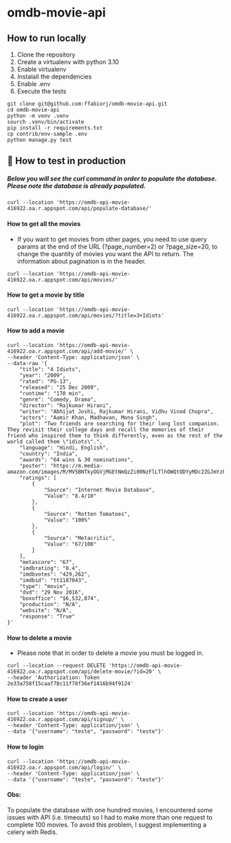# omdb-movie-api

## How to run locally

1. Clone the repository
2. Create a virtualenv with python 3.10
3. Enable virtualenv
4. Instalall the dependencies
5. Enable .env
6. Execute the tests

```
git clone git@github.com:ffabiorj/omdb-movie-api.git
cd omdb-movie-api
python -m venv .venv
sourch .venv/bin/activate
pip install -r requirements.txt
cp contrib/env-sample .env
python manage.py test
```

## 🧪 How to test in production
##### Below you will see the curl command in order to populate the database. Please note the database is already populated.

```
curl --location 'https://omdb-api-movie-416922.oa.r.appspot.com/api/populate-database/'
```
#### How to get all the movies
- If you want to get movies from other pages, you need to use query params at the end of the URL (?page_number=2) or ?page_size=20, to change the quantity of movies you want the API to return. The information about pagination is in the header.

```
curl --location 'https://omdb-api-movie-416922.oa.r.appspot.com/api/movies/'
```

#### How to get a movie by title
```
curl --location 'https://omdb-api-movie-416922.oa.r.appspot.com/api/movies/?title=3+Idiots'
```

#### How to add a movie
```
curl --location 'https://omdb-api-movie-416922.oa.r.appspot.com/api/add-movie/' \
--header 'Content-Type: application/json' \
--data-raw '{
    "title": "4 Idiots",
    "year": "2009",
    "rated": "PG-13",
    "released": "25 Dec 2009",
    "runtime": "170 min",
    "genre": "Comedy, Drama",
    "director": "Rajkumar Hirani",
    "writer": "Abhijat Joshi, Rajkumar Hirani, Vidhu Vinod Chopra",
    "actors": "Aamir Khan, Madhavan, Mona Singh",
    "plot": "Two friends are searching for their long lost companion. They revisit their college days and recall the memories of their friend who inspired them to think differently, even as the rest of the world called them \"idiots\".",
    "language": "Hindi, English",
    "country": "India",
    "awards": "64 wins & 30 nominations",
    "poster": "https://m.media-amazon.com/images/M/MV5BNTkyOGVjMGEtNmQzZi00NzFlLTlhOWQtODYyMDc2ZGJmYzFhXkEyXkFqcGdeQXVyNjU0OTQ0OTY@._V1_SX300.jpg",
    "ratings": [
        {
            "Source": "Internet Movie Database",
            "Value": "8.4/10"
        },
        {
            "Source": "Rotten Tomatoes",
            "Value": "100%"
        },
        {
            "Source": "Metacritic",
            "Value": "67/100"
        }
    ],
    "metascore": "67",
    "imdbrating": "8.4",
    "imdbvotes": "429,262",
    "imdbid": "tt1187043",
    "type": "movie",
    "dvd": "29 Nov 2016",
    "boxoffice": "$6,532,874",
    "production": "N/A",
    "website": "N/A",
    "response": "True"
}'
```

#### How to delete a movie
- Please note that in order to delete a movie you must be logged in.

```
curl --location --request DELETE 'https://omdb-api-movie-416922.oa.r.appspot.com/api/delete-movie/?id=20' \
--header 'Authorization: Token 2e33a758f15caaf78c11f78f36ef1416b94f9124'
```
#### How to create a user
```
curl --location 'https://omdb-api-movie-416922.oa.r.appspot.com/api/signup/' \
--header 'Content-Type: application/json' \
--data '{"username": "teste", "password": "teste"}'
```
#### How to login

```
curl --location 'https://omdb-api-movie-416922.oa.r.appspot.com/api/login/' \
--header 'Content-Type: application/json' \
--data '{"username": "teste", "password": "teste"}'
```

#### Obs:
To populate the database with one hundred movies, I encountered some issues with API (i.e. timeouts) so I had to make more than one request to complete 100 movies. 
To avoid this problem, I suggest implementing a celery with Redis.

